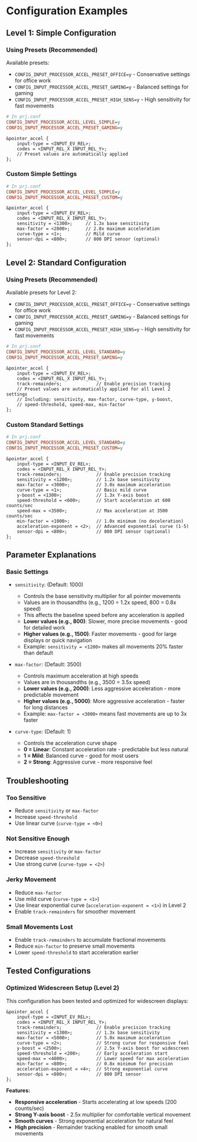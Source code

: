 # Configuration Examples

## Level 1: Simple Configuration

### Using Presets (Recommended)

Available presets:

- `CONFIG_INPUT_PROCESSOR_ACCEL_PRESET_OFFICE=y` - Conservative settings for office work
- `CONFIG_INPUT_PROCESSOR_ACCEL_PRESET_GAMING=y` - Balanced settings for gaming
- `CONFIG_INPUT_PROCESSOR_ACCEL_PRESET_HIGH_SENS=y` - High sensitivity for fast movements

```ini
# In prj.conf
CONFIG_INPUT_PROCESSOR_ACCEL_LEVEL_SIMPLE=y
CONFIG_INPUT_PROCESSOR_ACCEL_PRESET_GAMING=y
```

```devicetree
&pointer_accel {
    input-type = <INPUT_EV_REL>;
    codes = <INPUT_REL_X INPUT_REL_Y>;
    // Preset values are automatically applied
};
```

### Custom Simple Settings

```ini
# In prj.conf
CONFIG_INPUT_PROCESSOR_ACCEL_LEVEL_SIMPLE=y
CONFIG_INPUT_PROCESSOR_ACCEL_PRESET_CUSTOM=y
```

```devicetree
&pointer_accel {
    input-type = <INPUT_EV_REL>;
    codes = <INPUT_REL_X INPUT_REL_Y>;
    sensitivity = <1300>;     // 1.3x base sensitivity
    max-factor = <2800>;      // 2.8x maximum acceleration
    curve-type = <1>;         // Mild curve
    sensor-dpi = <800>;       // 800 DPI sensor (optional)
};
```

## Level 2: Standard Configuration

### Using Presets (Recommended)

Available presets for Level 2:

- `CONFIG_INPUT_PROCESSOR_ACCEL_PRESET_OFFICE=y` - Conservative settings for office work
- `CONFIG_INPUT_PROCESSOR_ACCEL_PRESET_GAMING=y` - Balanced settings for gaming
- `CONFIG_INPUT_PROCESSOR_ACCEL_PRESET_HIGH_SENS=y` - High sensitivity for fast movements

```ini
# In prj.conf
CONFIG_INPUT_PROCESSOR_ACCEL_LEVEL_STANDARD=y
CONFIG_INPUT_PROCESSOR_ACCEL_PRESET_GAMING=y
```

```devicetree
&pointer_accel {
    input-type = <INPUT_EV_REL>;
    codes = <INPUT_REL_X INPUT_REL_Y>;
    track-remainders;             // Enable precision tracking
    // Preset values are automatically applied for all Level 2 settings
    // Including: sensitivity, max-factor, curve-type, y-boost,
    // speed-threshold, speed-max, min-factor
};
```

### Custom Standard Settings

```ini
# In prj.conf
CONFIG_INPUT_PROCESSOR_ACCEL_LEVEL_STANDARD=y
CONFIG_INPUT_PROCESSOR_ACCEL_PRESET_CUSTOM=y
```

```devicetree
&pointer_accel {
    input-type = <INPUT_EV_REL>;
    codes = <INPUT_REL_X INPUT_REL_Y>;
    track-remainders;             // Enable precision tracking
    sensitivity = <1200>;         // 1.2x base sensitivity
    max-factor = <3000>;          // 3.0x maximum acceleration
    curve-type = <1>;             // Basic mild curve
    y-boost = <1300>;             // 1.3x Y-axis boost
    speed-threshold = <600>;      // Start acceleration at 600 counts/sec
    speed-max = <3500>;           // Max acceleration at 3500 counts/sec
    min-factor = <1000>;          // 1.0x minimum (no deceleration)
    acceleration-exponent = <2>;  // Advanced exponential curve (1-5)
    sensor-dpi = <800>;           // 800 DPI sensor (optional)
};
```

## Parameter Explanations

### Basic Settings

- `sensitivity`: (Default: 1000)

  - Controls the base sensitivity multiplier for all pointer movements
  - Values are in thousandths (e.g., 1200 = 1.2x speed, 800 = 0.8x speed)
  - This affects the baseline speed before any acceleration is applied
  - **Lower values (e.g., 800)**: Slower, more precise movements - good for detailed work
  - **Higher values (e.g., 1500)**: Faster movements - good for large displays or quick navigation
  - Example: `sensitivity = <1200>` makes all movements 20% faster than default

- `max-factor`: (Default: 3500)

  - Controls maximum acceleration at high speeds
  - Values are in thousandths (e.g., 3500 = 3.5x speed)
  - **Lower values (e.g., 2000)**: Less aggressive acceleration - more predictable movement
  - **Higher values (e.g., 5000)**: More aggressive acceleration - faster for long distances
  - Example: `max-factor = <3000>` means fast movements are up to 3x faster

- `curve-type`: (Default: 1)
  - Controls the acceleration curve shape
  - **0 = Linear**: Constant acceleration rate - predictable but less natural
  - **1 = Mild**: Balanced curve - good for most users
  - **2 = Strong**: Aggressive curve - more responsive feel

## Troubleshooting

### Too Sensitive

- Reduce `sensitivity` or `max-factor`
- Increase `speed-threshold`
- Use linear curve (`curve-type = <0>`)

### Not Sensitive Enough

- Increase `sensitivity` or `max-factor`
- Decrease `speed-threshold`
- Use strong curve (`curve-type = <2>`)

### Jerky Movement

- Reduce `max-factor`
- Use mild curve (`curve-type = <1>`)
- Use linear exponential curve (`acceleration-exponent = <1>`) in Level 2
- Enable `track-remainders` for smoother movement

### Small Movements Lost

- Enable `track-remainders` to accumulate fractional movements
- Reduce `min-factor` to preserve small movements
- Lower `speed-threshold` to start acceleration earlier

## Tested Configurations

### Optimized Widescreen Setup (Level 2)

This configuration has been tested and optimized for widescreen displays:

```devicetree
&pointer_accel {
    input-type = <INPUT_EV_REL>;
    codes = <INPUT_REL_X INPUT_REL_Y>;
    track-remainders;             // Enable precision tracking
    sensitivity = <1300>;         // 1.3x base sensitivity
    max-factor = <5000>;          // 5.0x maximum acceleration
    curve-type = <2>;             // Strong curve for responsive feel
    y-boost = <2500>;             // 2.5x Y-axis boost for widescreen
    speed-threshold = <200>;      // Early acceleration start
    speed-max = <4000>;           // Lower speed for max acceleration
    min-factor = <800>;           // 0.8x minimum for precision
    acceleration-exponent = <4>;  // Strong exponential curve
    sensor-dpi = <800>;           // 800 DPI sensor
};
```

**Features:**

- **Responsive acceleration** - Starts accelerating at low speeds (200 counts/sec)
- **Strong Y-axis boost** - 2.5x multiplier for comfortable vertical movement
- **Smooth curves** - Strong exponential acceleration for natural feel
- **High precision** - Remainder tracking enabled for smooth small movements
